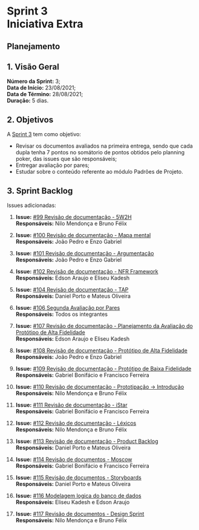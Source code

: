 # Sprint 3 <br> <span class="rotulo-extra">Iniciativa Extra</span>

## Planejamento 

## 1. Visão Geral
**Número da Sprint:** 3;<br>
**Data de Início:** 23/08/2021;<br>
**Data de Término:** 28/08/2021;<br>
**Duração:** 5 dias.<br>


## 2. Objetivos
A [Sprint 3](https://github.com/UnBArqDsw2021-1/2021.1_G6_Curumim/milestone/5) tem como objetivo:

- Revisar os documentos avaliados na primeira entrega, sendo que cada dupla tenha 7 pontos no somátorio de pontos obtidos pelo planning poker, das issues que são responsáveis;<br>
- Entregar avaliação por pares;<br>
- Estudar sobre o conteúdo referente ao módulo Padrões de Projeto.<br>


## 3. Sprint Backlog
Issues adicionadas: 

1. **Issue:** [#99 Revisão de documentação - 5W2H](https://github.com/UnBArqDsw2021-1/2021.1_G6_Curumim/issues/99)<br> 
**Responsáveis:** Nilo Mendonça e Bruno Félix<br>

2. **Issue:** [#100 Revisão de documentação - Mapa mental](https://github.com/UnBArqDsw2021-1/2021.1_G6_Curumim/issues/100)<br> 
**Responsáveis:** João Pedro e Enzo Gabriel<br>

3. **Issue:** [#101 Revisão de documentação - Argumentação](https://github.com/UnBArqDsw2021-1/2021.1_G6_Curumim/issues/101)<br> 
**Responsáveis:** João Pedro e Enzo Gabriel<br>

4. **Issue:** [#102 Revisão de documentação - NFR Framework](https://github.com/UnBArqDsw2021-1/2021.1_G6_Curumim/issues/102)<br> 
**Responsáveis:** Edson Araujo e Eliseu Kadesh<br>

5. **Issue:** [#104 Revisão de documentação - TAP](https://github.com/UnBArqDsw2021-1/2021.1_G6_Curumim/issues/104)<br> 
**Responsáveis:** Daniel Porto e Mateus Oliveira<br>

6. **Issue:** [#106 Segunda Avaliação por Pares ](https://github.com/UnBArqDsw2021-1/2021.1_G6_Curumim/issues/106)<br> 
**Responsáveis:** Todos os integrantes<br>

7. **Issue:** [#107 Revisão de documentação - Planejamento da Avaliação do Protótipo de Alta Fidelidade ](https://github.com/UnBArqDsw2021-1/2021.1_G6_Curumim/issues/107)<br> 
**Responsáveis:** Edson Araujo e Eliseu Kadesh<br>

8. **Issue:** [#108 Revisão de documentação - Protótipo de Alta Fidelidade ](https://github.com/UnBArqDsw2021-1/2021.1_G6_Curumim/issues/108)<br> 
**Responsáveis:** João Pedro e Enzo Gabriel<br>

9. **Issue:** [#109 Revisão de documentação - Protótipo de Baixa Fidelidade ](https://github.com/UnBArqDsw2021-1/2021.1_G6_Curumim/issues/109)<br> 
**Responsáveis:** Gabriel Bonifácio e Francisco Ferreira<br>

10. **Issue:** [#110 Revisão de documentação - Prototipação → Introdução](https://github.com/UnBArqDsw2021-1/2021.1_G6_Curumim/issues/110)<br> 
**Responsáveis:** Nilo Mendonça e Bruno Félix<br>

11. **Issue:** [#111 Revisão de documentação - iStar](https://github.com/UnBArqDsw2021-1/2021.1_G6_Curumim/issues/111)<br> 
**Responsáveis:** Gabriel Bonifácio e Francisco Ferreira<br>

12. **Issue:** [#112 Revisão de documentação - Léxicos](https://github.com/UnBArqDsw2021-1/2021.1_G6_Curumim/issues/112)<br> 
**Responsáveis:** Nilo Mendonça e Bruno Félix<br>

13. **Issue:** [#113 Revisão de documentação - Product Backlog](https://github.com/UnBArqDsw2021-1/2021.1_G6_Curumim/issues/113)<br> 
**Responsáveis:** Daniel Porto e Mateus Oliveira<br>

14. **Issue:** [#114 Revisão de documentos - Moscow](https://github.com/UnBArqDsw2021-1/2021.1_G6_Curumim/issues/114)<br> 
**Responsáveis:** Gabriel Bonifácio e Francisco Ferreira<br>

15. **Issue:** [#115 Revisão de documentos - Storyboards](https://github.com/UnBArqDsw2021-1/2021.1_G6_Curumim/issues/115)<br> 
**Responsáveis:** Daniel Porto e Mateus Oliveira<br>

16. **Issue:** [#116 Modelagem logica do banco de dados](https://github.com/UnBArqDsw2021-1/2021.1_G6_Curumim/issues/116)<br> 
**Responsáveis:** Eliseu Kadesh e Edson Araujo<br>

17. **Issue:** [#117 Revisão de documentos - Design Sprint](https://github.com/UnBArqDsw2021-1/2021.1_G6_Curumim/issues/117)<br> 
**Responsáveis:** Nilo Mendonça e Bruno Félix<br>